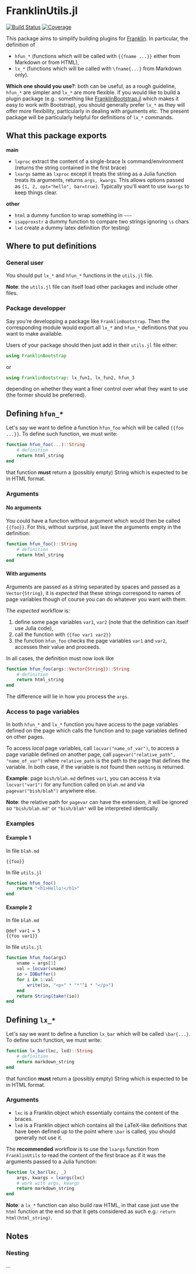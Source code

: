 # FranklinUtils.jl

[![Build Status](https://travis-ci.com/tlienart/FranklinUtils.jl.svg?branch=master)](https://travis-ci.com/tlienart/FranklinUtils.jl)
[![Coverage](https://codecov.io/gh/tlienart/FranklinUtils.jl/branch/master/graph/badge.svg)](https://codecov.io/gh/tlienart/FranklinUtils.jl)

This package aims to simplify building plugins for [Franklin](https://github.com/tlienart/Franklin.jl). In particular, the definition of

* `hfun_*` (functions which will be called with `{{fname ...}}` either from Markdown or from HTML),
* `lx_*` (functions which will be called with `\fname{...}` from Markdown only).

**Which one should you use?**: both can be useful, as a rough guideline, `hfun_*` are simpler and `lx_*` are more flexible.
If you would like to build a plugin package (e.g.: something like [FranklinBootstrap.jl](https://github.com/tlienart/FranklinBootstrap.jl) which makes it easy to work with Bootstrap), you should generally prefer `lx_*` as they will offer more flexibility, particularly in dealing with arguments etc.
The present package will be particularly helpful for definitions of `lx_*` commands.

## What this package exports

**main**
* `lxproc` extract the content of a single-brace lx command/environment (returns the string contained in the first brace)
* `lxargs` same as `lxproc` except it treats the string as a Julia function treats its arguments, returns `args, kwargs`. This allows options passed as `{1, 2, opt="hello", bar=true}`. Typically you'll want to use `kwargs` to keep things clear.

**other**
* `html` a dummy function to wrap something in `~~~`
* `isapproxstr` a dummy function to compare two strings ignoring `\s` chars
* `lxd` create a dummy latex definition (for testing)



## Where to put definitions

### General user

You should put `lx_*` and `hfun_*` functions in the `utils.jl` file.

**Note**: the `utils.jl` file can itself load other packages and include other files.

### Package developper

Say you're developping a package like `FranklinBootstrap`. Then the corresponding module would export all `lx_*` and `hfun_*` definitions that you want to make available.

Users of your package should then just add in their `utils.jl` file either:

```jl
using FranklinBootstrap
```

or

```jl
using FranklinBootstrap: lx_fun1, lx_fun2, hfun_3
```

depending on whether they want a finer control over what they want to use (the former should be preferred).


## Defining `hfun_*`

Let's say we want to define a function `hfun_foo` which will be called `{{foo ...}}`.
To define such function, we must write:

```jl
function hfun_foo(...)::String
    # definition
    return html_string
end
```

that function **must** return a (possibly empty) String which is expected to be in HTML format.

### Arguments

#### No arguments

You could have a function without argument which would then be called `{{foo}}`.
For this, without surprise, just leave the arguments empty in the definition:

```jl
function hfun_foo()::String
    # definition
    return html_string
end
```

#### With arguments

Arguments are passed as a string separated by spaces and passed as a `Vector{String}`, it is _expected_ that these strings correspond to names of page variables though of course you can do whatever you want with them.

The _expected_ workflow is:

1. define some page variables `var1`, `var2` (note that the definition can itself use Julia code),
1. call the function with `{{foo var1 var2}}`
1. the function `hfun_foo` checks the page variables `var1` and `var2`, accesses their value and proceeds.

In all cases, the definition must now look like

```jl
function hfun_foo(args::Vector{String})::String
    # definition
    return html_string
end
```

The difference will lie in how you process the `args`.

### Access to page variables

In both `hfun_*` and `lx_*` function you have access to the page variables defined on the page which calls the function and to page variables defined on other pages.

To access _local_ page variables, call `locvar("name_of_var")`, to access a page variable defined on another page, call `pagevar("relative_path", "name_of_var")` where `relative_path` is the path to the page that defines the variable.
In both case, if the variable is not found then `nothing` is returned.

**Example**: page `bish/blah.md` defines `var1`, you can access it via `locvar("var1")` for any function called on `blah.md` and via `pagevar("bish/blah")` anywhere else.

**Note**: the relative path for `pagevar` can have the extension, it will be ignored so `"bish/blah.md"` or `"bish/blah"` will be interpreted identically.

### Examples

#### Example 1

In file `blah.md`

```
{{foo}}
```

In file `utils.jl`

```jl
function hfun_foo()
    return "<h1>Hello!</h1>"
end
```

#### Example 2

In file `blah.md`

```
@def var1 = 5
{{foo var1}}
```

In file `utils.jl`

```jl
function hfun_foo(args)
    vname = args[1]
    val = locvar(vname)
    io = IOBuffer()
    for i in 1:val
        write(io, "<p>" * "*"^i * "</p>")
    end
    return String(take!(io))
end
```

## Defining `lx_*`

Let's say we want to define a function `lx_bar` which will be called `\bar{...}`.
To define such function, we must write:

```jl
function lx_bar(lxc, lxd)::String
    # definition
    return markdown_string
end
```

that function **must** return a (possibly empty) String which is expected to be in HTML format.

### Arguments

* `lxc` is a Franklin object which essentially contains the content of the braces.
* `lxd` is a Franklin object which contains all the LaTeX-like definitions that have been defined up to the point where `\bar` is called, you should generally not use it.

The **recommended** workflow is to use the `lxargs` function from `FranklinUtils` to read the content of the first brace as if it was the arguments passed to a Julia function:

```jl
function lx_bar(lxc, _)
    args, kwargs = lxargs(lxc)
    # work with args, kwargs
    return markdown_string
end
```

**Note**: a `lx_*` function can also build raw HTML, in that case just use the `html` function at the end so that it gets considered as such e.g.: `return html(html_string)`.

## Notes

### Nesting

...
